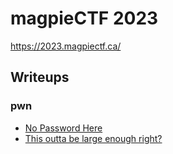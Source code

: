 # magpieCTF 2023

https://2023.magpiectf.ca/

## Writeups

### pwn

- [No Password Here](./pwn/no-password-here)
- [This outta be large enough right?](./pwn/this-outta-be-large-enough-right)
